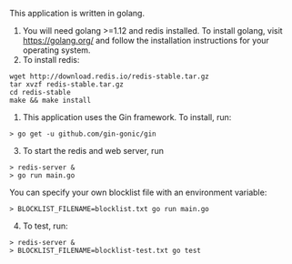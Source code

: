 This application is written in golang.

1. You will need golang >=1.12 and redis installed. To install golang, visit https://golang.org/ and follow the installation instructions for your operating system.
1. To install redis:
```
wget http://download.redis.io/redis-stable.tar.gz
tar xvzf redis-stable.tar.gz
cd redis-stable
make && make install
```
1. This application uses the Gin framework. To install, run:

```
> go get -u github.com/gin-gonic/gin
```

3. To start the redis and web server, run

```
> redis-server & 
> go run main.go
```

You can specify your own blocklist file with an environment variable:

```
> BLOCKLIST_FILENAME=blocklist.txt go run main.go
```

4. To test, run:

```
> redis-server & 
> BLOCKLIST_FILENAME=blocklist-test.txt go test
```

